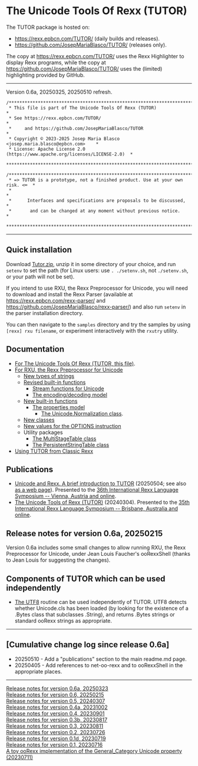 # The Unicode Tools Of Rexx (TUTOR)

The TUTOR package is hosted on:

- <https://rexx.epbcn.com/TUTOR/> (daily builds and releases).
- <https://github.com/JosepMariaBlasco/TUTOR/> (releases only).

The copy at <https://rexx.epbcn.com/TUTOR/> uses
the Rexx Highlighter to display Rexx programs, while
the copy at <https://github.com/JosepMariaBlasco/TUTOR/>
uses the (limited) highlighting provided by GitHub.

---

Version 0.6a, 20250325, 20250510 refresh.

```
/******************************************************************************
 * This file is part of The Unicode Tools Of Rexx (TUTOR)                     *
 * See https://rexx.epbcn.com/TUTOR/                                          *
 *     and https://github.com/JosepMariaBlasco/TUTOR                          *
 * Copyright © 2023-2025 Josep Maria Blasco <josep.maria.blasco@epbcn.com>    *
 * License: Apache License 2.0 (https://www.apache.org/licenses/LICENSE-2.0)  *
 ******************************************************************************/
```

```
/******************************************************************************
 * => TUTOR is a prototype, not a finished product. Use at your own risk. <═  *
 *                                                                            *
 *      Interfaces and specifications are proposals to be discussed,          *
 *       and can be changed at any moment without previous notice.            *
 ******************************************************************************/
```

---

## Quick installation

Download [Tutor.zip](/TUTOR/TUTOR.zip), unzip it in some directory of your choice,
and run `setenv` to set the path
(for Linux users: use `. ./setenv.sh`, not `./setenv.sh`, or your path will not be set).

If you intend to use RXU, the Rexx Preprocessor for Unicode, you will need to
download and install the Rexx Parser
(available at <https://rexx.epbcn.com/rexx-parser/> and <https://github.com/JosepMariaBlasco/rexx-parser/>)
and also run `setenv` in the parser installation directory.

You can then navigate to the `samples` directory and try the samples by using `[rexx] rxu filename`, or experiment interactively with the `rxutry` utility.

## Documentation

* [For The Unicode Tools Of Rexx (TUTOR, this file)](.).
* [For RXU, the Rexx Preprocessor for Unicode](./rxu/)
  * [New types of strings](./string-types/)
  * [Revised built-in functions](./built-in/)
    * [Stream functions for Unicode](./stream/)
    * [The encoding/decoding model](./encodings/)
  * [New built-in functions](./new-functions/)
    * [The properties model](./properties/)
      * [The Unicode.Normalization class](./properties/normalization/).
  * [New classes](./new-classes/)
  * [New values for the OPTIONS instruction](./options/)
  * Utility packages
    * [The MultiStageTable class](./multi-stage-table/)
    * [The PersistentStringTable class](./persistent-string-table/)
* [Using TUTOR from Classic Rexx](./using-tutor-from-classic-rexx/)

## Publications

* [Unicode and Rexx. A brief introduction to TUTOR](https://www.epbcn.com/pdf/josep-maria-blasco/2025-05-04-Unicode-and-Rexx.pdf) (20250504;
  see also [as a web page](/TUTOR/doc/publications/36/2025-05-04-Unicode-and-Rexx/)). Presented to the
  [36th International Rexx Language Symposium -- Vienna, Austria and online](https://www.rexxla.org/events/schedule.rsp?year=2025).
* [The Unicode Tools of Rexx (TUTOR)](https://www.epbcn.com/pdf/josep-maria-blasco/2024-03-04-The-Unicode-Tools-Of-Rexx.pdf) (20240304).
  Presented to the
  [35th International Rexx Language Symposium -- Brisbane, Australia and online](https://www.rexxla.org/events/schedule.rsp?year=2024).

## Release notes for version 0.6a, 20250215

Version 0.6a includes some small changes to allow running RXU,
the Rexx Preprocessor for Unicode, under Jean Louis Faucher's ooRexxShell
(thanks to Jean Louis for suggesting the changes).

## Components of TUTOR which can be used independently

* [The UTF8](/TUTOR/bin/utf8.cls) routine can be used independently of TUTOR. UTF8 detects whether Unicode.cls has been loaded (by looking for the existence of a .Bytes class that subclasses .String), and returns .Bytes strings or standard ooRexx strings as appropriate.

---

## \[Cumulative change log since release 0.6a\]

+ 20250510 - Add a "publications" section to the main readme.md page.
+ 20250405 - Add references to net-oo-rexx and to ooRexxShell in the
appropriate places.

---

[Release notes for version 0.6a, 20250323](0.6a-release-notes.md)<br>
[Release notes for version 0.6, 20250215](0.6-release-notes.md)<br>
[Release notes for version 0.5, 20240307](0.5-release-notes.md)<br>
[Release notes for version 0.4a, 20231002](0.4a-release-notes.md)<br>
[Release notes for version 0.4, 20230901](0.4-release-notes.md)<br>
[Release notes for version 0.3b, 20230817](0.3b-release-notes.md)<br>
[Release notes for version 0.3, 20230811](0.3-release-notes.md)<br>
[Release notes for version 0.2, 20230726](0.2-release-notes.md)<br>
[Release notes for version 0.1d, 20230719](0.1d-release-notes.md)<br>
[Release notes for version 0.1, 20230716](0.1-release-notes.md)<br>
[A toy ooRexx implementation of the General_Category Unicode property (20230711)](pre-0.1-release-notes.md)
